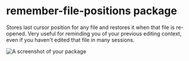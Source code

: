 # remember-file-positions package

Stores last cursor position for any file and restores it when that file is re-opened. Very useful for reminding you of your previous editing context, even if you haven't edited that file in many sessions.

![A screenshot of your package](https://f.cloud.github.com/assets/69169/2290250/c35d867a-a017-11e3-86be-cd7c5bf3ff9b.gif)
